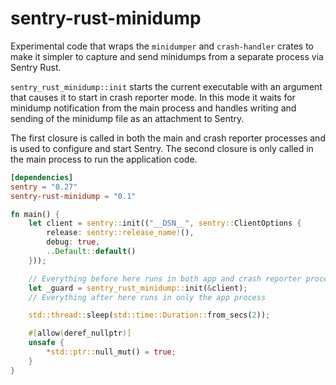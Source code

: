 # sentry-rust-minidump

Experimental code that wraps the `minidumper` and `crash-handler` crates to make it simpler to capture
and send minidumps from a separate process via Sentry Rust.

`sentry_rust_minidump::init` starts the current executable with an argument that
causes it to start in crash reporter mode. In this mode it waits for minidump
notification from the main process and handles writing and sending of the
minidump file as an attachment to Sentry.

The first closure is called in both the main and crash reporter processes and is used to configure
and start Sentry. The second closure is only called in the main process to run the
application code.

```toml
[dependencies]
sentry = "0.27"
sentry-rust-minidump = "0.1"
```

```rust
fn main() {
    let client = sentry::init(("__DSN__", sentry::ClientOptions {
        release: sentry::release_name!(),
        debug: true,
        ..Default::default()
    }));

    // Everything before here runs in both app and crash reporter processes
    let _guard = sentry_rust_minidump::init(&client);
    // Everything after here runs in only the app process

    std::thread::sleep(std::time::Duration::from_secs(2));

    #[allow(deref_nullptr)]
    unsafe {
        *std::ptr::null_mut() = true;
    }
}
```
